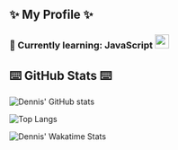 ## ✨ My Profile ✨
### 🍹 Currently learning: JavaScript <img width="25" height="25" src="https://media0.giphy.com/media/ln7z2eWriiQAllfVcn/source.gif">

## ⌨️ GitHub Stats ⌨️

![Dennis' GitHub stats](https://github-readme-stats.vercel.app/api?username=Dennis1507&theme=tokyonight)

![Top Langs](https://github-readme-stats.vercel.app/api/top-langs/?username=dennis1507&layout=compact&theme=tokyonight)

![Dennis' Wakatime Stats](https://github-readme-stats.vercel.app/api/wakatime?username=Denn1s&theme=tokyonight)
